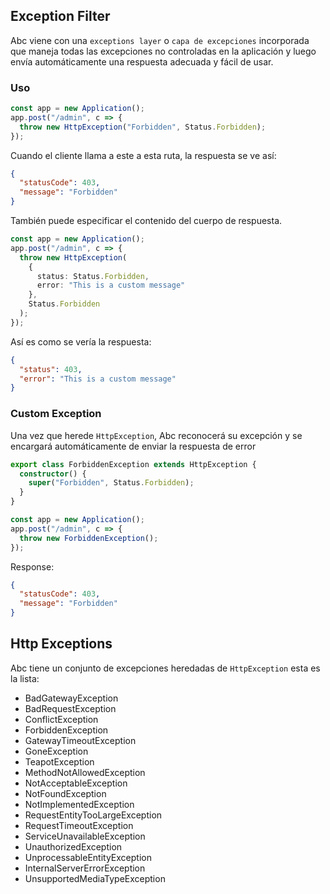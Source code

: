 ## Exception Filter

Abc viene con una `exceptions layer` o `capa de excepciones` incorporada que maneja todas las excepciones no controladas en la aplicación y luego envía automáticamente una respuesta adecuada y fácil de usar.

### Uso

```ts
const app = new Application();
app.post("/admin", c => {
  throw new HttpException("Forbidden", Status.Forbidden);
});
```


Cuando el cliente llama a este a esta ruta, la respuesta se ve así:

```json
{
  "statusCode": 403,
  "message": "Forbidden"
}
```


También puede especificar el contenido del cuerpo de respuesta.

```ts
const app = new Application();
app.post("/admin", c => {
  throw new HttpException(
    {
      status: Status.Forbidden,
      error: "This is a custom message"
    },
    Status.Forbidden
  );
});
```

Así es como se vería la respuesta:

```json
{
  "status": 403,
  "error": "This is a custom message"
}
```

### Custom Exception

Una vez que herede `HttpException`, Abc reconocerá su excepción y se encargará automáticamente de enviar la respuesta de error

```ts
export class ForbiddenException extends HttpException {
  constructor() {
    super("Forbidden", Status.Forbidden);
  }
}

const app = new Application();
app.post("/admin", c => {
  throw new ForbiddenException();
});
```

Response:

```json
{
  "statusCode": 403,
  "message": "Forbidden"
}
```

## Http Exceptions


Abc tiene un conjunto de excepciones heredadas de `HttpException` esta es la lista:

- BadGatewayException
- BadRequestException
- ConflictException
- ForbiddenException
- GatewayTimeoutException
- GoneException
- TeapotException
- MethodNotAllowedException
- NotAcceptableException
- NotFoundException
- NotImplementedException
- RequestEntityTooLargeException
- RequestTimeoutException
- ServiceUnavailableException
- UnauthorizedException
- UnprocessableEntityException
- InternalServerErrorException
- UnsupportedMediaTypeException